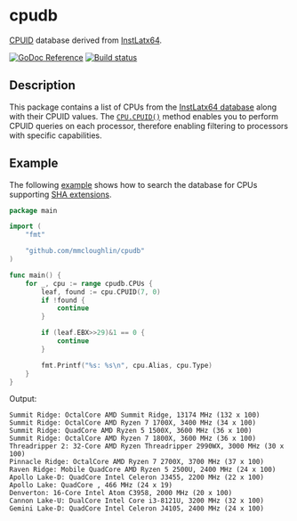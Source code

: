 # cpudb

[CPUID](https://en.wikipedia.org/wiki/CPUID) database derived from [InstLatx64](http://instlatx64.atw.hu).

[![GoDoc Reference](http://img.shields.io/badge/godoc-reference-5272B4.svg?style=flat-square)](http://godoc.org/github.com/mmcloughlin/cpudb)
[![Build status](https://img.shields.io/travis/mmcloughlin/cpudb.svg?style=flat-square)](https://travis-ci.org/mmcloughlin/cpudb)

## Description

This package contains a list of CPUs from the [InstLatx64 database](https://github.com/InstLatx64/InstLatx64) along with their CPUID values. The [`CPU.CPUID()`](https://godoc.org/github.com/mmcloughlin/cpudb#CPU.CPUID) method enables you to perform CPUID queries on each processor, therefore enabling filtering to processors with specific capabilities.

## Example

The following [example](example/sha.go) shows how to search the database for CPUs supporting [SHA extensions](https://en.wikipedia.org/wiki/Intel_SHA_extensions).

[embedmd]:# (example/sha.go)
```go
package main

import (
	"fmt"

	"github.com/mmcloughlin/cpudb"
)

func main() {
	for _, cpu := range cpudb.CPUs {
		leaf, found := cpu.CPUID(7, 0)
		if !found {
			continue
		}

		if (leaf.EBX>>29)&1 == 0 {
			continue
		}

		fmt.Printf("%s: %s\n", cpu.Alias, cpu.Type)
	}
}
```

Output:

[embedmd]:# (example/sha.out)
```out
Summit Ridge: OctalCore AMD Summit Ridge, 13174 MHz (132 x 100)
Summit Ridge: OctalCore AMD Ryzen 7 1700X, 3400 MHz (34 x 100)
Summit Ridge: QuadCore AMD Ryzen 5 1500X, 3600 MHz (36 x 100)
Summit Ridge: OctalCore AMD Ryzen 7 1800X, 3600 MHz (36 x 100)
Threadripper 2: 32-Core AMD Ryzen Threadripper 2990WX, 3000 MHz (30 x 100)
Pinnacle Ridge: OctalCore AMD Ryzen 7 2700X, 3700 MHz (37 x 100)
Raven Ridge: Mobile QuadCore AMD Ryzen 5 2500U, 2400 MHz (24 x 100)
Apollo Lake-D: QuadCore Intel Celeron J3455, 2200 MHz (22 x 100)
Apollo Lake: QuadCore , 466 MHz (24 x 19)
Denverton: 16-Core Intel Atom C3958, 2000 MHz (20 x 100)
Cannon Lake-U: DualCore Intel Core i3-8121U, 3200 MHz (32 x 100)
Gemini Lake-D: QuadCore Intel Celeron J4105, 2400 MHz (24 x 100)
```
